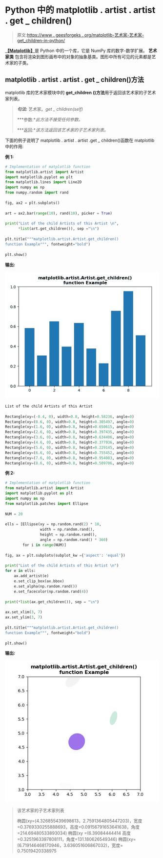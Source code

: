 # Python 中的 matplotlib . artist . artist . get _ children()

> 原文:[https://www . geesforgeks . org/matplotlib-艺术家-艺术家-get_children-in-python/](https://www.geeksforgeeks.org/matplotlib-artist-artist-get_children-in-python/)

[**【Matplotlib】**](https://www.geeksforgeeks.org/python-introduction-matplotlib/)是 Python 中的一个库，它是 NumPy 库的数字-数学扩展。 **艺术家类** 包含将渲染到图形画布中的对象的抽象基类。图形中所有可见的元素都是艺术家的子类。

## matplotlib . artist . artist . get _ children()方法

matplotlib 库的艺术家模块中的 **get_children** **()方法**用于返回该艺术家的子艺术家列表。

> ***句法:*** 艺术家。*get _ children(self)*
> 
> ***参数:**此方法不接受任何参数。*
> 
> ***返回:**该方法返回该艺术家的子艺术家列表。*

下面的例子说明了 matplotlib . artist . artist .get _ children()函数在 matplotlib 中的作用:

**例 1:**

```py
# Implementation of matplotlib function
from matplotlib.artist import Artist 
import matplotlib.pyplot as plt 
from matplotlib.lines import Line2D 
import numpy as np 
from numpy.random import rand 

fig, ax2 = plt.subplots() 

art = ax2.bar(range(10), rand(10), picker = True) 

print("List of the child Artists of this Artist \n", 
      *list(art.get_children()), sep ="\n")

plt.title("""matplotlib.artist.Artist.get_children()
function Example""", fontweight="bold")

plt.show()
```

**输出:**

![](img/4715c712a39cdd52ccb1d3e327dd683f.png)

```py
List of the child Artists of this Artist 

Rectangle(xy=(-0.4, 0), width=0.8, height=0.58236, angle=0)
Rectangle(xy=(0.6, 0), width=0.8, height=0.305497, angle=0)
Rectangle(xy=(1.6, 0), width=0.8, height=0.650615, angle=0)
Rectangle(xy=(2.6, 0), width=0.8, height=0.397435, angle=0)
Rectangle(xy=(3.6, 0), width=0.8, height=0.634406, angle=0)
Rectangle(xy=(4.6, 0), width=0.8, height=0.377936, angle=0)
Rectangle(xy=(5.6, 0), width=0.8, height=0.229145, angle=0)
Rectangle(xy=(6.6, 0), width=0.8, height=0.755452, angle=0)
Rectangle(xy=(7.6, 0), width=0.8, height=0.954083, angle=0)
Rectangle(xy=(8.6, 0), width=0.8, height=0.509706, angle=0)

```

**例 2:**

```py
# Implementation of matplotlib function
from matplotlib.artist import Artist 
import matplotlib.pyplot as plt 
import numpy as np 
from matplotlib.patches import Ellipse 

NUM = 20

ells = [Ellipse(xy = np.random.rand(2) * 10, 
                width = np.random.rand(), 
                height = np.random.rand(), 
                angle = np.random.rand() * 360) 
        for i in range(NUM)] 

fig, ax = plt.subplots(subplot_kw ={'aspect': 'equal'}) 

print("List of the child Artists of this Artist \n")
for e in ells: 
    ax.add_artist(e) 
    e.set_clip_box(ax.bbox) 
    e.set_alpha(np.random.rand()) 
    e.set_facecolor(np.random.rand(4))

print(*list(ax.get_children()), sep = "\n")

ax.set_xlim(3, 7) 
ax.set_ylim(3, 7) 

plt.title("""matplotlib.artist.Artist.get_children()
function Example""", fontweight="bold")

plt.show()
```

**输出:**

![](img/176b892aed455fe567937754ef0fabca.png)

> 该艺术家的子艺术家列表
> 
> 椭圆(xy=(4.326855439698613，2.7591364805447203)，宽度=0.3769330255888693，高度=0.09156791653641638，角度=214.69480533893034)
> 椭圆(xy =(6.39084444414 高度=0.3251963397808111，角度=131.180626549346)
> 椭圆(xy=(6.719146468170946，3.636051606867032)，宽度= 0.75019420338975